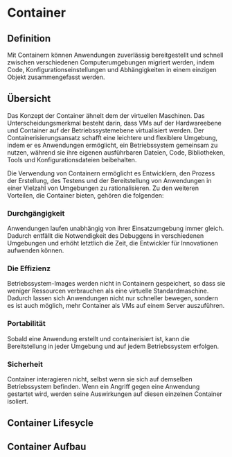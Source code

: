 # Container
## Definition
Mit Containern können Anwendungen zuverlässig bereitgestellt und schnell zwischen verschiedenen Computerumgebungen migriert werden, indem Code, Konfigurationseinstellungen und Abhängigkeiten in einem einzigen Objekt zusammengefasst werden.

## Übersicht
Das Konzept der Container ähnelt dem der virtuellen Maschinen. Das Unterscheidungsmerkmal besteht darin, dass VMs auf der Hardwareebene und Container auf der Betriebssystemebene virtualisiert werden. Der Containerisierungsansatz schafft eine leichtere und flexiblere Umgebung, indem er es Anwendungen ermöglicht, ein Betriebssystem gemeinsam zu nutzen, während sie ihre eigenen ausführbaren Dateien, Code, Bibliotheken, Tools und Konfigurationsdateien beibehalten.

Die Verwendung von Containern ermöglicht es Entwicklern, den Prozess der Erstellung, des Testens und der Bereitstellung von Anwendungen in einer Vielzahl von Umgebungen zu rationalisieren. Zu den weiteren Vorteilen, die Container bieten, gehören die folgenden:

### Durchgängigkeit
Anwendungen laufen unabhängig von ihrer Einsatzumgebung immer gleich. Dadurch entfällt die Notwendigkeit des Debuggens in verschiedenen Umgebungen und erhöht letztlich die Zeit, die Entwickler für Innovationen aufwenden können.

### Die Effizienz
Betriebssystem-Images werden nicht in Containern gespeichert, so dass sie weniger Ressourcen verbrauchen als eine virtuelle Standardmaschine. Dadurch lassen sich Anwendungen nicht nur schneller bewegen, sondern es ist auch möglich, mehr Container als VMs auf einem Server auszuführen.

### Portabilität
Sobald eine Anwendung erstellt und containerisiert ist, kann die Bereitstellung in jeder Umgebung und auf jedem Betriebssystem erfolgen.

### Sicherheit
Container interagieren nicht, selbst wenn sie sich auf demselben Betriebssystem befinden. Wenn ein Angriff gegen eine Anwendung gestartet wird, werden seine Auswirkungen auf diesen einzelnen Container isoliert.

## Container Lifesycle



## Container Aufbau

